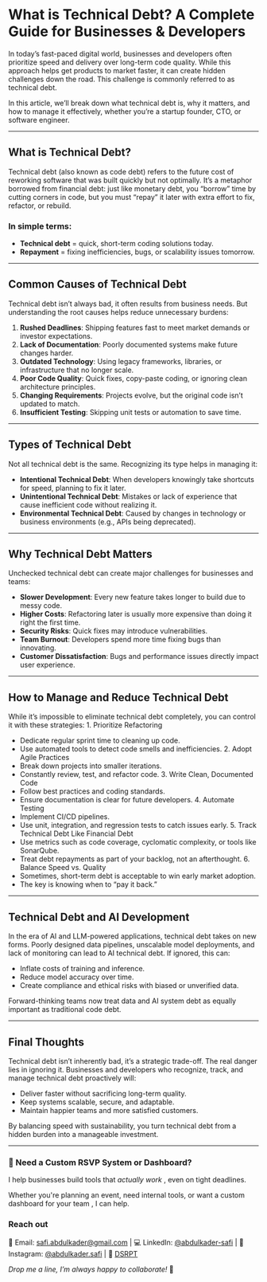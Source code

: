 # What is Technical Debt? A Complete Guide for Businesses & Developers

In today’s fast-paced digital world, businesses and developers often prioritize speed and delivery over long-term code quality. While this approach helps get products to market faster, it can create hidden challenges down the road. This challenge is commonly referred to as technical debt.

In this article, we’ll break down what technical debt is, why it matters, and how to manage it effectively, whether you’re a startup founder, CTO, or software engineer.

---

## What is Technical Debt?

Technical debt (also known as code debt) refers to the future cost of reworking software that was built quickly but not optimally. It’s a metaphor borrowed from financial debt: just like monetary debt, you “borrow” time by cutting corners in code, but you must “repay” it later with extra effort to fix, refactor, or rebuild.

### In simple terms:

- **Technical debt** = quick, short-term coding solutions today.
- **Repayment** = fixing inefficiencies, bugs, or scalability issues tomorrow.

---

## Common Causes of Technical Debt

Technical debt isn’t always bad, it often results from business needs. But understanding the root causes helps reduce unnecessary burdens:

1. **Rushed Deadlines**: Shipping features fast to meet market demands or investor expectations.
2. **Lack of Documentation**: Poorly documented systems make future changes harder.
3. **Outdated Technology**: Using legacy frameworks, libraries, or infrastructure that no longer scale.
4. **Poor Code Quality**: Quick fixes, copy-paste coding, or ignoring clean architecture principles.
5. **Changing Requirements**: Projects evolve, but the original code isn’t updated to match.
6. **Insufficient Testing**: Skipping unit tests or automation to save time.

---

## Types of Technical Debt

Not all technical debt is the same. Recognizing its type helps in managing it:

- **Intentional Technical Debt**: When developers knowingly take shortcuts for speed, planning to fix it later.
- **Unintentional Technical Debt**: Mistakes or lack of experience that cause inefficient code without realizing it.
- **Environmental Technical Debt**: Caused by changes in technology or business environments (e.g., APIs being deprecated).

---

## Why Technical Debt Matters

Unchecked technical debt can create major challenges for businesses and teams:

- **Slower Development**: Every new feature takes longer to build due to messy code.
- **Higher Costs**: Refactoring later is usually more expensive than doing it right the first time.
- **Security Risks**: Quick fixes may introduce vulnerabilities.
- **Team Burnout**: Developers spend more time fixing bugs than innovating.
- **Customer Dissatisfaction**: Bugs and performance issues directly impact user experience.

---

## How to Manage and Reduce Technical Debt

While it’s impossible to eliminate technical debt completely, you can control it with these strategies: 1. Prioritize Refactoring

- Dedicate regular sprint time to cleaning up code.
- Use automated tools to detect code smells and inefficiencies. 2. Adopt Agile Practices
- Break down projects into smaller iterations.
- Constantly review, test, and refactor code. 3. Write Clean, Documented Code
- Follow best practices and coding standards.
- Ensure documentation is clear for future developers. 4. Automate Testing
- Implement CI/CD pipelines.
- Use unit, integration, and regression tests to catch issues early. 5. Track Technical Debt Like Financial Debt
- Use metrics such as code coverage, cyclomatic complexity, or tools like SonarQube.
- Treat debt repayments as part of your backlog, not an afterthought. 6. Balance Speed vs. Quality
- Sometimes, short-term debt is acceptable to win early market adoption.
- The key is knowing when to “pay it back.”

---

## Technical Debt and AI Development

In the era of AI and LLM-powered applications, technical debt takes on new forms. Poorly designed data pipelines, unscalable model deployments, and lack of monitoring can lead to AI technical debt. If ignored, this can:

- Inflate costs of training and inference.
- Reduce model accuracy over time.
- Create compliance and ethical risks with biased or unverified data.

Forward-thinking teams now treat data and AI system debt as equally important as traditional code debt.

---

## Final Thoughts

Technical debt isn’t inherently bad, it’s a strategic trade-off. The real danger lies in ignoring it. Businesses and developers who recognize, track, and manage technical debt proactively will:

- Deliver faster without sacrificing long-term quality.
- Keep systems scalable, secure, and adaptable.
- Maintain happier teams and more satisfied customers.

By balancing speed with sustainability, you turn technical debt from a hidden burden into a manageable investment.

---

### 🤝 Need a Custom RSVP System or Dashboard?

I help businesses build tools that _actually work_ , even on tight deadlines.

Whether you're planning an event, need internal tools, or want a custom dashboard for your team , I can help.

### Reach out

📧 Email: [safi.abdulkader@gmail.com](mailto:safi.abdulkader@gmail.com) | 💻 LinkedIn: [@abdulkader-safi](https://www.linkedin.com/in/abdulkader-safi/) | 📱 Instagram: [@abdulkader.safi](https://www.instagram.com/abdulkader.safi/) | 🏢 [DSRPT](https://www.dsrpt.com.au/kw/contact)

_Drop me a line, I’m always happy to collaborate!_ 🚀
